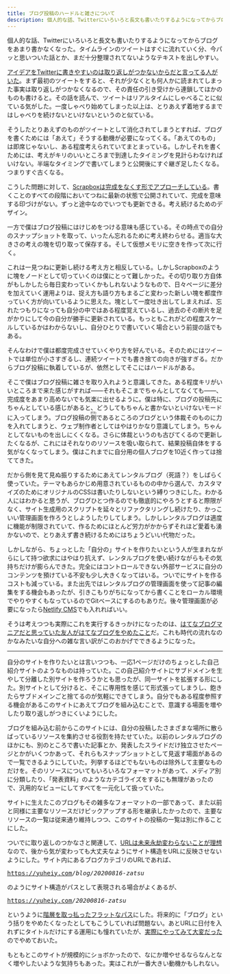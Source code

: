```yaml
---
title: ブログ投稿のハードルと雑さについて
description: 個人的な話、Twitterにいろいろと長文も書いたりするようになってからブログをあまり書かなくなった。タイムラインのツイートはすぐに流れていく分、今パッと思いついた話とか、まだ十分整理されてないようなテキストを出しやすい。
---
```


個人的な話、Twitterにいろいろと長文も書いたりするようになってからブログをあまり書かなくなった。タイムラインのツイートはすぐに流れていく分、今パッと思いついた話とか、まだ十分整理されてないようなテキストを出しやすい。

[アイデアをTwitterに書きやすいのは取り返しがつかないからだと言ってる人がいた](https://ji-sedai.jp/series/outliner/03.html)。まず最初のツイートをすると、それが少なくとも何人かに読まれてしまった事実は取り返しがつかなくなるので、その責任の引き受けから連鎖してほかのものも書けると。その話を読んで、ツイートはリアルタイムにしゃべることに似ている気がした。一度しゃべり始めてしまった以上は、とりあえず着地するまではしゃべりを続けないといけないというのと似ている。

そうしたとりあえずのものがツイートとして消化されてしまうとすれば、ブログを書くためには「あえて」そうする動機が必要になってくる。「あえてのもの」は即席じゃないし、ある程度考えられていてまとまっている。しかしそれを書くためには、考えがキリのいいところまで到達したタイミングを見計らわなければいけない。半端なタイミングで書いてしまうと公開後にすぐ継ぎ足したくなる。つまりすぐ古くなる。

こうした問題に対して、[Scrapboxは完成をなくす形でアプローチしている](https://scrapbox.io/shokai/%E6%AD%BB%E3%82%93%E3%81%A0%E3%83%86%E3%82%AD%E3%82%B9%E3%83%88%E3%82%92%E7%BD%AE%E3%81%84%E3%81%A6%E3%81%8A%E3%81%8F%E5%80%89%E5%BA%AB%E3%81%AB%E3%81%97%E3%81%AA%E3%81%84)。書くことのすべての段階においてつねに最新の状態で公開されていて、完成を意味する印づけがない。ずっと途中なのでいつでも更新できる。考え続けるためのデザイン。

一方で僕はブログ投稿にはけじめをつける意味も感じている。その時点での自分のスナップショットを取って、いったん忘れるために考え終わらせる。適当な大きさの考えの塊を切り取って保存する。そして仮想メモリに空きを作って次に行く。

これは一見つねに更新し続ける考え方と相反している。しかしScrapboxのように塊をノードとして切っていくのは僕にとって難しかった。その切り取り方自体がもしかしたら毎日変わっていくかもしれないようなもので、日々ページに差分を加えていく運用よりは、捉え方も語り方もまるごと変わった新しい塊を都度作っていく方が向いているように思えた。塊として一度吐き出してしまえれば、忘れたつもりになっても自分の中ではある程度覚えているし、過去のその断片を足がかりにして今の自分が勝手に更新されている。もっともこれがどの程度スケールしているかはわからないし、自分ひとりで書いていく場合という前提の話でもある。

そんなわけで僕は都度完成させていくやり方を好んでいる。そのためにはツイートでは単位が小さすぎるし、連続ツイートでも書き捨ての向きが強すぎる。だからブログ投稿に執着しているが、依然としてそこにはハードルがある。

そこで僕はブログ投稿に雑さを取り入れようと意識してきた。ある程度キリがいいところまで来た感じがすれば&#x2015;&#x2015;それもそこまでちゃんとしてなくても&#x2015;&#x2015;、完成度をあまり高めないでも気楽に出せるように。僕は特に、ブログの投稿先にちゃんとしている感じがあると、どうしてもちゃんと書かないといけないモードに入ってしまう。ブログ投稿の<ruby>側<rp>（</rp><rt>がわ</rt><rp>）</rp></ruby>であるところのブログという体裁そのものに力を入れてしまうと、ウェブ制作者としてはやはりかなり意識してしまう。ちゃんとしてないものを出しにくくなる。さらに体裁というのも古びてくるので更新したくなるが、これにはそれなりのリソースを吸い取られて、結果投稿自体をする気がなくなってしまう。僕はこれまでに自分用の個人ブログを10近く作っては捨ててきた。

だから側を見て見ぬ振りするためにあえてレンタルブログ（死語？）をしばらく使っていた。テーマもあらかじめ用意されているものの中から選んで、カスタマイズのためにオリジナルのCSSは書いたりしないという縛りつきにした。わかる人にはわかると思うが、ブログひとつ作るのでも徹底的にやろうとすると際限がなく、サイト生成用のスクリプトを延々とリファクタリングし続けたり、かっこいい管理画面を作ろうとしようしたりしてしまう。しかしレンタルブログは適度に機能が制限されていて、作るためにほとんど労力がかからずそれほど愛着も湧かないので、とりあえず書き続けるためにはちょうどいい代物だった。

しかしながら、ちょっとした「自分の」サイトを作りたいという人が生まれながらにして持つ欲求にはやはり抗えず、レンタルブログを使い続けながらもその気持ちだけが膨らんできた。完全にはコントロールできない外部サービスに自分のコンテンツを預けている不安も少し大きくなってはいる。ついでにサイトを作るコストも減っている。また出先ではレンタルブログの管理画面を使って記事の編集をする機会もあったが、引きこもりがちになってから書くことをローカル環境でやりやすくもなっているのでGitベースにするのもありだ。後々管理画面が必要になったら[Netlify CMS](https://www.netlifycms.org/)でも入れればいい。

そうは考えつつも実際にこれを実行するきっかけになったのは、[はてなブログマニアだと思っていた友人がはてなブログをやめたこと](https://rokuzeudon.hatenablog.jp/entry/newblog)だ。これも時代の流れなのかなみたいな自分への雑な言い訳がこのおかげでできるようになった。

---

自分のサイトを作りたいとは言いつつも、一応1ページだけのちょっとした自己紹介サイトのようなものは持っていた。この自己紹介サイトにサブドメインを生やして分離した別サイトを作ろうかとも思ったが、同一サイトを拡張する形にした。別サイトとして分けると、そこに専用性を感じて形式張ってしまうし、飽きたらサブドメインごと捨てるのが気軽にできてしまう。自分でもある程度参照する機会があるこのサイトにあえてブログを組み込むことで、意識する場面を増やしたり取り返しがつきにくいようにした。

ブログを組み込む前からこのサイトには、自分の投稿したさまざまな場所に散らばっているリソースを集約させる役割を持たせていた。以前のレンタルブログのほかにも、別のところで書いた記事とか、発表したスライドだけ独立させたページとかがいくつかあって、それらもスナップショットとして見返す場面があるので一覧できるようにしていた。列挙するほどでもないものは除外して主要なものだけを。そのリソースについてもいろいろなフォーマットがあって、メディア別に分類したり、「発表資料」のようなカテゴライズをするにも無理があったので、汎用的なビューにしてすべてを一元化して扱っていた。

サイトに生えたこのブログもその雑多なフォーマットの一部であって、また以前と同様に主要なリソースだけピックアップする形を継承したかったので、主要なリソースの一覧は従来通り維持しつつ、このサイトの投稿の一覧は別に作ることにした。

ついでに取り返しのつかなさと関連して、[URLは未来永劫変わらないことが理想](https://www.kanzaki.com/docs/Style/URI)なので、後から気が変わっても大丈夫なようにサイト構造をURLに反映させないようにした。サイト内にあるブログカテゴリのURLであれば、

<samp>https://yuheiy.com<em>/blog/20200816-zatsu</em></samp>

のようにサイト構造がパスとして表現される場合がよくあるが、

<samp>https://yuheiy.com<em>/20200816-zatsu</em></samp>

というように[階層を取っ払ったフラットなパス](http://chushoww.blogspot.com/2009/08/um-web.html)にした。将来的に「ブログ」という括りをやめたくなったとしてもこうしていれば問題ない。あとURLに日付を入れずにタイトルだけにする運用にも憧れていたが、[実際にやってみて大変だった](https://standard.shiftbrain.com/)のでやめておいた。

もともとこのサイトが規模的にショボかったので、なにか増やせるならなんとなく増やしたいような気持ちもあった。実はこれが一番大きい動機かもしれない。
